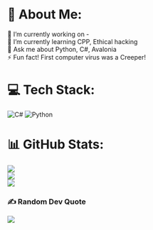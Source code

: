 # 💫 About Me:
🔭 I’m currently working on -<br>🌱 I’m currently learning CPP, Ethical hacking<br>💬 Ask me about Python, C#, Avalonia<br>⚡ Fun fact! First computer virus was a Creeper!


# 💻 Tech Stack:
![C#](https://img.shields.io/badge/c%23-%23239120.svg?style=for-the-badge&logo=csharp&logoColor=white) ![Python](https://img.shields.io/badge/python-3670A0?style=for-the-badge&logo=python&logoColor=ffdd54)
# 📊 GitHub Stats:
![](https://github-readme-stats.vercel.app/api?username=Motyag&theme=gruvbox&hide_border=false&include_all_commits=false&count_private=false)<br/>
![](https://github-readme-streak-stats.herokuapp.com/?user=Motyag&theme=gruvbox&hide_border=false)<br/>
![](https://github-readme-stats.vercel.app/api/top-langs/?username=Motyag&theme=gruvbox&hide_border=false&include_all_commits=false&count_private=false&layout=compact)

### ✍️ Random Dev Quote
![](https://quotes-github-readme.vercel.app/api?type=vetical&theme=gruvbox)

<!-- Proudly created with GPRM ( https://gprm.itsvg.in ) -->
